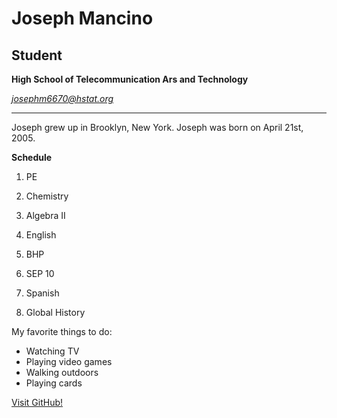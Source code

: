 # Joseph Mancino

## Student 

**High School of Telecommunication Ars and Technology**

*josephm6670@hstat.org* 
___

Joseph grew up in Brooklyn, New York. Joseph was born on April 21st, 2005. 

**Schedule**

1. PE

2. Chemistry 

3. Algebra II

4. English 

5. BHP

6. SEP 10

7. Spanish 

8. Global History


My favorite things to do:

* Watching TV 
* Playing video games 
* Walking outdoors
* Playing cards

[Visit GitHub!](www.github.com)